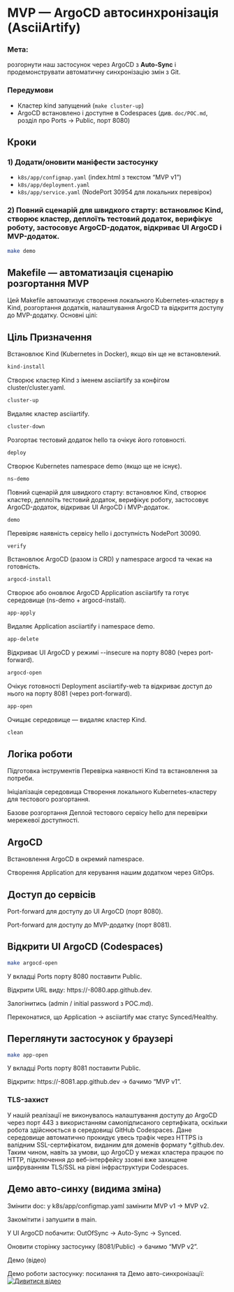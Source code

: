 # MVP — ArgoCD автосинхронізація (AsciiArtify)

### Мета: 
розгорнути наш застосунок через ArgoCD з **Auto-Sync** і продемонструвати автоматичну синхронізацію змін з Git.

### Передумови
- Кластер kind запущений (`make cluster-up`)
- ArgoCD встановлено і доступне в Codespaces (див. `doc/POC.md`, розділ про Ports → Public, порт 8080)

## Кроки

### 1) Додати/оновити маніфести застосунку
- `k8s/app/configmap.yaml` (index.html з текстом “MVP v1”)
- `k8s/app/deployment.yaml`
- `k8s/app/service.yaml` (NodePort 30954 для локальних перевірок)

### 2) Повний сценарій для швидкого старту: встановлює Kind, створює кластер, деплоїть тестовий додаток, верифікує роботу, застосовує ArgoCD-додаток, відкриває UI ArgoCD і MVP-додаток.
```bash
make demo
```
## Makefile — автоматизація сценарію розгортання MVP

Цей Makefile автоматизує створення локального Kubernetes-кластеру в Kind, розгортання додатків, налаштування ArgoCD та відкриття доступу до MVP-додатку.
Основні цілі:
## Ціль	                       Призначення
Встановлює Kind (Kubernetes in Docker), якщо він ще не встановлений.
```bash
kind-install
```
Створює кластер Kind з іменем asciiartify за конфігом cluster/cluster.yaml.
```bash
cluster-up
```
Видаляє кластер asciiartify.
```bash
cluster-down
```
Розгортає тестовий додаток hello та очікує його готовності.
```bash
deploy
```
Створює Kubernetes namespace demo (якщо ще не існує).
```bash
ns-demo
```
Повний сценарій для швидкого старту: встановлює Kind, створює кластер, деплоїть тестовий додаток, верифікує роботу, застосовує ArgoCD-додаток, відкриває UI ArgoCD і MVP-додаток.
```bash
demo
```
Перевіряє наявність сервісу hello і доступність NodePort 30090.
```bash
verify
```
Встановлює ArgoCD (разом із CRD) у namespace argocd та чекає на готовність.
```bash
argocd-install
```
Створює або оновлює ArgoCD Application asciiartify та готує середовище (ns-demo + argocd-install).
```bash
app-apply
```
Видаляє Application asciiartify і namespace demo.
```bash
app-delete
```
Відкриває UI ArgoCD у режимі --insecure на порту 8080 (через port-forward).
```bash
argocd-open
```
Очікує готовності Deployment asciiartify-web та відкриває доступ до нього на порту 8081 (через port-forward).
```bash
app-open
```
Очищає середовище — видаляє кластер Kind.
```bash
clean
```

## Логіка роботи

Підготовка інструментів
Перевірка наявності Kind та встановлення за потреби.

Ініціалізація середовища
Створення локального Kubernetes-кластеру для тестового розгортання.

Базове розгортання
Деплой тестового сервісу hello для перевірки мережевої доступності.

## ArgoCD

Встановлення ArgoCD в окремий namespace.

Створення Application для керування нашим додатком через GitOps.

## Доступ до сервісів

Port-forward для доступу до UI ArgoCD (порт 8080).

Port-forward для доступу до MVP-додатку (порт 8081).

## Відкрити UI ArgoCD (Codespaces)
```bash
make argocd-open
```
У вкладці Ports порту 8080 поставити Public.

Відкрити URL виду: https://<codespace>-8080.app.github.dev.

Залогінитись (admin / initial password з POC.md).

Переконатися, що Application → asciiartify має статус Synced/Healthy.
## Переглянути застосунок у браузері
```bash
make app-open
```
У вкладці Ports порту 8081 поставити Public.

Відкрити: https://<codespace>-8081.app.github.dev → бачимо “MVP v1”.

### TLS-захист
У нашій реалізації не виконувалось налаштування доступу до ArgoCD через порт 443 з використанням самопідписаного сертифіката, оскільки робота здійснюється в середовищі GitHub Codespaces. Дане середовище автоматично прокидує увесь трафік через HTTPS із валідним SSL-сертифікатом, виданим для доменів формату *.github.dev.
Таким чином, навіть за умови, що ArgoCD у межах кластера працює по HTTP, підключення до веб-інтерфейсу ззовні вже захищене шифруванням TLS/SSL на рівні інфраструктури Codespaces.

## Демо авто-синху (видима зміна)

Змінити doc: у k8s/app/configmap.yaml замінити MVP v1 → MVP v2.

Закомітити і запушити в main.

У UI ArgoCD побачити: OutOfSync → Auto-Sync → Synced.

Оновити сторінку застосунку (8081/Public) → бачимо “MVP v2”.

Демо (відео)

Демо роботи застосунку: посилання та Демо авто-синхронізації: 
[![Дивитися відео](https://www.loom.com/share/e1ff9d94580842e8b900ce42f6ab35d5?sid=cbfedf14-0a19-4625-afd1-e941449998e2/0.jpg)](https://www.loom.com/share/e1ff9d94580842e8b900ce42f6ab35d5?sid=cbfedf14-0a19-4625-afd1-e941449998e2)

